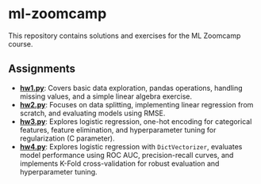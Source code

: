 # ml-zoomcamp
This repository contains solutions and exercises for the ML Zoomcamp course.

## Assignments

*   [**hw1.py**](hw1.py): Covers basic data exploration, pandas operations, handling missing values, and a simple linear algebra exercise.
*   [**hw2.py**](hw2.py): Focuses on data splitting, implementing linear regression from scratch, and evaluating models using RMSE.
*   [**hw3.py**](hw3.py): Explores logistic regression, one-hot encoding for categorical features, feature elimination, and hyperparameter tuning for regularization (C parameter).
*   [**hw4.py**](hw4.py): Explores logistic regression with `DictVectorizer`, evaluates model performance using ROC AUC, precision-recall curves, and implements K-Fold cross-validation for robust evaluation and hyperparameter tuning.
